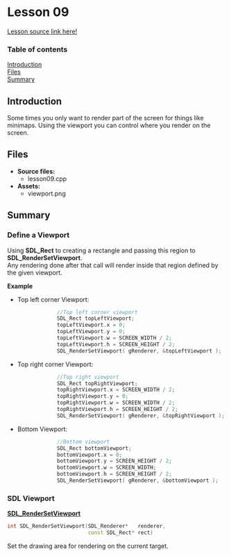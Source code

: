 # Lesson 09
[Lesson source link here!](https://lazyfoo.net/tutorials/SDL/09_the_viewport/index.php)

### Table of contents
  [Introduction](#introduction)  
  [Files](#files)  
  [Summary](#summary) 
  
## Introduction
Some times you only want to render part of the screen for things like minimaps. 
Using the viewport you can control where you render on the screen.

## Files
- **Source files:**
  - lesson09.cpp
- **Assets:**
  - viewport.png

## Summary
### Define a Viewport
Using **SDL_Rect** to creating a rectangle and passing this region to **SDL_RenderSetViewport**. <br>
Any rendering done after that call will render inside that region defined by the given viewport. <br>

**Example**
  - Top left corner Viewport:
  ```C++
                  //Top left corner viewport
                  SDL_Rect topLeftViewport;
                  topLeftViewport.x = 0;
                  topLeftViewport.y = 0;
                  topLeftViewport.w = SCREEN_WIDTH / 2;
                  topLeftViewport.h = SCREEN_HEIGHT / 2;
                  SDL_RenderSetViewport( gRenderer, &topLeftViewport );
  ```
  - Top right corner Viewport:
  ```C++
                  //Top right viewport
                  SDL_Rect topRightViewport;
                  topRightViewport.x = SCREEN_WIDTH / 2;
                  topRightViewport.y = 0;
                  topRightViewport.w = SCREEN_WIDTH / 2;
                  topRightViewport.h = SCREEN_HEIGHT / 2;
                  SDL_RenderSetViewport( gRenderer, &topRightViewport );
  ```
  - Bottom Viewport:
  ```C++
                  //Bottom viewport
                  SDL_Rect bottomViewport;
                  bottomViewport.x = 0;
                  bottomViewport.y = SCREEN_HEIGHT / 2;
                  bottomViewport.w = SCREEN_WIDTH;
                  bottomViewport.h = SCREEN_HEIGHT / 2;
                  SDL_RenderSetViewport( gRenderer, &bottomViewport );
  ```
 
 ### SDL Viewport
 **[SDL_RenderSetViewport](http://wiki.libsdl.org/SDL_RenderSetViewport)**
 ```C++
 int SDL_RenderSetViewport(SDL_Renderer*   renderer,
                           const SDL_Rect* rect)
 ```
 Set the drawing area for rendering on the current target.
